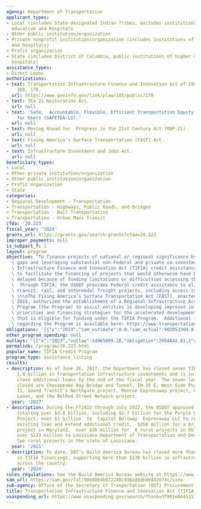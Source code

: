 ```yaml
---
agency: Department of Transportation
applicant_types:
- Local (includes State-designated Indian Tribes, excludes institutions of higher
  education and hospitals
- Other public institution/organization
- Private nonprofit institution/organization (includes institutions of higher education
  and hospitals)
- Profit organization
- State (includes District of Columbia, public institutions of higher education and
  hospitals)
assistance_types:
- Direct Loans
authorizations:
- text: Transportation Infrastructure Finance and Innovation Act of 1998. Pub. L.
    105, 178.
  url: https://www.govinfo.gov/link/plaw/105/public/178
- text: TEA 21 Restoration Act.
  url: null
- text: 'Safe,  Accountable, Flexible, Efficient Transportation Equity Act: A Legacy
    for Users (SAFETEA-LU).'
  url: null
- text: Moving Ahead for  Progress in the 21st Century Act (MAP-21).
  url: null
- text: Fixing America's Surface Transportation (FAST) Act.
  url: null
- text: Infrastructure Investment and Jobs Act.
  url: null
beneficiary_types:
- Local
- Other private institution/organization
- Other public institution/organization
- Profit organization
- State
categories:
- Regional Development - Transportation
- Transportation - Highways, Public Roads, and Bridges
- Transportation - Rail Transportation
- Transportation - Urban Mass Transit
cfda: '20.223'
fiscal_year: '2024'
grants_url: https://grants.gov/search-grants?cfda=20.223
improper_payments: null
is_subpart_f: 1
layout: program
objective: "To finance projects of national or regional significance by filling market\
  \ gaps and leveraging substantial non-Federal and private co-investment.  Transportation\
  \ Infrastructure Finance and Innovation Act (TIFIA) credit assistance is intended\
  \ to facilitate the financing of projects that would otherwise have been significantly\
  \ delayed because of funding limitations or difficulties accessing the capital markets.\
  \  Through TIFIA, the USDOT provides Federal credit assistance to eligible highway,\
  \ transit, rail, and intermodal freight projects, including access to seaports.\
  \ \n\nThe Fixing America’s Surface Transportation Act (FAST), enacted in December\
  \ 2015, authorized the establishment of a Regional Infrastructure Accelerator Demonstration\
  \ Program (the Program) to assist entities in developing improved infrastructure\
  \ priorities and financing strategies for the accelerated development of a project\
  \ that is eligible for funding under the TIFIA Program.  Additional information\
  \ regarding the Program is available here: https://www.transportation.gov/buildamerica/technical-assistance/regional-infrastructure-accelerators-program"
obligations: '[{"x":"2023","sam_estimate":0.0,"sam_actual":902853304.0,"usa_spending_actual":2954842.0},{"x":"2024","sam_estimate":0.0,"sam_actual":787165925.0,"usa_spending_actual":24198000.0},{"x":"2025","sam_estimate":0.0,"sam_actual":5000000000.0,"usa_spending_actual":0.0}]'
other_program_spending: null
outlays: '[{"x":"2023","outlay":14965009.28,"obligation":2954842.0},{"x":"2024","outlay":4577715.47,"obligation":24198000.0},{"x":"2025","outlay":0.0,"obligation":0.0}]'
permalink: /program/20.223.html
popular_name: TIFIA Credit Program
program_type: assistance_listing
results:
- description: As of June 26, 2017, the Department has closed seven TIFIA loans totaling
    1.9 billion in transportation infrastructure investments and is in position to
    close additional loans by the end of the fiscal year. The seven loans that have
    closed are Chesapeake Bay Bridge and Tunnel, IH-35 E, West Side Purple Line Section
    II, Sound Transit’s Northgate project, Monroe Expressway project, C-470 Express
    Lanes, and the BelRed Street Network project.
  year: '2017'
- description: During the FY2022 through July 2022, the USDOT approved 11 TIFIA loans
    totaling over $3.8 billion, including $1.7 billion for the Purple Line Transit
    Project, over $1 billion  to  Capital Beltway  Expressway LLC to refinance their
    existing loan and extend additional credit,  $200 million for a bridge replacement
    project in Maryland,  over $38 million for  8 rural projects in Oklahoma, and
    over $113 million to Louisiana Department of Transportation and Development (LADOTD)for
    two rural projects in the state of Louisiana.
  year: '2021'
- description: To date, DOT’s Build America Bureau has closed more than $38 billion
    in TIFIA financings, supporting more than $138 billion in infrastructure investments
    across the country.
  year: '2024'
rules_regulations: See the Build America Bureau website at https://www.transportation.gov/buildamerica/financing/programs-guide
sam_url: https://sam.gov/fal/08e8884b872248c498e88dbde4d2e74c/view
sub-agency: Office of the Secretary of Tranportation (OST) Procurement Operations
title: Transportation Infrastructure Finance and Innovation Act (TIFIA) Program
usaspending_url: https://www.usaspending.gov/search/?hash=3f901e8445157fa89741e9e1e7a0a0a7
---
```

